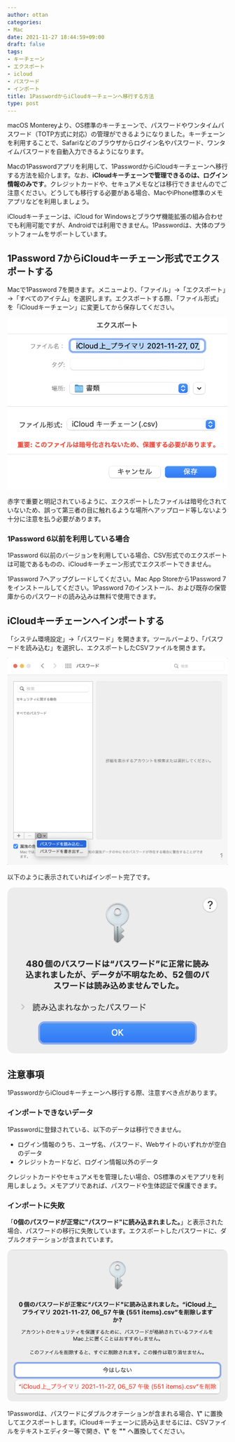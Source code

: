 ```yaml
---
author: ottan
categories:
- Mac
date: 2021-11-27 18:44:59+09:00
draft: false
tags:
- キーチェーン
- エクスポート
- icloud
- パスワード
- インポート
title: 1PasswordからiCloudキーチェーンへ移行する方法
type: post
---
```


macOS Montereyより、OS標準のキーチェーンで、パスワードやワンタイムパスワード（TOTP方式に対応）の管理ができるようになりました。キーチェーンを利用することで、Safariなどのブラウザからログイン名やパスワード、ワンタイムパスワードを自動入力できるようになります。

Macの1Passwordアプリを利用して、1PasswordからiCloudキーチェーンへ移行する方法を紹介します。なお、**iCloudキーチェーンで管理できるのは、ログイン情報のみです**。クレジットカードや、セキュアメモなどは移行できませんのでご注意ください。どうしても移行する必要がある場合、MacやiPhone標準のメモアプリなどを利用しましょう。

iCloudキーチェーンは、iCloud for Windowsとブラウザ機能拡張の組み合わせでも利用可能ですが、Androidでは利用できません。1Passwordは、大体のプラットフォームをサポートしています。

## 1Password 7からiCloudキーチェーン形式でエクスポートする

Macで1Password 7を開きます。メニューより、「ファイル」→「エクスポート」→「すべてのアイテム」を選択します。エクスポートする際、「ファイル形式」を「iCloudキーチェーン」に変更してから保存してください。

![](305e506f2dcfad251436407d157b4b28d3672eaf3b2200197a61501f1b27e01d.png)

赤字で重要と明記されているように、エクスポートしたファイルは暗号化されていないため、誤って第三者の目に触れるような場所へアップロード等しないよう十分に注意を払う必要があります。

### 1Password 6以前を利用している場合

1Password 6以前のバージョンを利用している場合、CSV形式でのエクスポートは可能であるものの、iCloudキーチェーン形式でエクスポートできません。

1Password 7へアップグレードしてください。Mac App Storeから1Password 7をインストールしてください。1Password 7のインストール、および既存の保管庫からのパスワードの読み込みは無料で使用できます。

## iCloudキーチェーンへインポートする

「システム環境設定」→「パスワード」を開きます。ツールバーより、「パスワードを読み込む」を選択し、エクスポートしたCSVファイルを開きます。

![](9846f72ed44453ebfd2075426886fcb6db764351febb429f9eb167111e1f4aa4.png)

以下のように表示されていればインポート完了です。

![](fd110cfa4eeb2ee2e0624435336f052419793b511f484d37c6dfcf9989dac03a.png)

## 注意事項

1PasswordからiCloudキーチェーンへ移行する際、注意すべき点があります。

### インポートできないデータ

1Passwordに登録されている、以下のデータは移行できません。

* ログイン情報のうち、ユーザ名、パスワード、Webサイトのいずれかが空白のデータ
* クレジットカードなど、ログイン情報以外のデータ

クレジットカードやセキュアメモを管理したい場合、OS標準のメモアプリを利用しましょう。メモアプリであれば、パスワードや生体認証で保護できます。

### インポートに失敗

「**0個のパスワードが正常に"パスワード"に読み込まれました。**」と表示された場合、パスワードの移行に失敗しています。エクスポートしたパスワードに、ダブルクオテーションが含まれています。

![](aa884b5d935ede6357682e73bae2be2088231608d7d6c1957c75013adcdd4342.png)

1Passwordは、パスワードにダブルクオテーションが含まれる場合、**\\"** に置換してエクスポートします。iCloudキーチェーンに読み込ませるには、CSVファイルをテキストエディター等で開き、**\\"** を **""** へ置換してください。